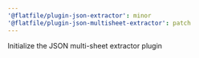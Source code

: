 ```yaml
---
'@flatfile/plugin-json-extractor': minor
'@flatfile/plugin-json-multisheet-extractor': patch
---
```


Initialize the JSON multi-sheet extractor plugin
